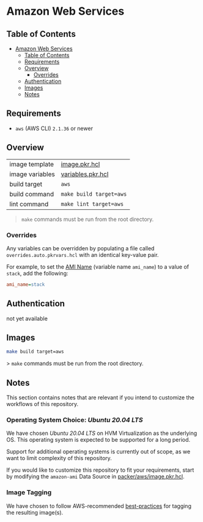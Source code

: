 # Amazon Web Services

## Table of Contents

- [Amazon Web Services](#amazon-web-services)
  - [Table of Contents](#table-of-contents)
  - [Requirements](#requirements)
  - [Overview](#overview)
    - [Overrides](#overrides)
  - [Authentication](#authentication)
  - [Images](#images)
  - [Notes](#notes)

## Requirements

- `aws` (AWS CLI) `2.1.36` or newer

## Overview

|                 |                                        |
|-----------------|----------------------------------------|
| image template  | [image.pkr.hcl](image.pkr.hcl)         |
| image variables | [variables.pkr.hcl](variables.pkr.hcl) |
| build target    | `aws`                                  |
| build command   | `make build target=aws`                |
| lint command    | `make lint target=aws`                 |

> `make` commands must be run from the root directory.

### Overrides

Any variables can be overridden by populating a file called `overrides.auto.pkrvars.hcl` with an identical key-value pair.

For example, to set the [AMI Name](https://www.packer.io/docs/builders/amazon/ebs#ami_name) (variable name `ami_name`) to a value of `stack`, add the following:

```ini
ami_name=stack
```

## Authentication

not yet available

## Images

```sh
make build target=aws
```

️> `make` commands must be run from the root directory.

## Notes

This section contains notes that are relevant if you intend to customize the workflows of this repository.

### Operating System Choice: _Ubuntu 20.04 LTS_

We have chosen _Ubuntu 20.04 LTS_ on HVM Virtualization as the underlying OS.
This operating system is expected to be supported for a long period.

Support for additional operating systems is currently out of scope, as we want to limit complexity of this repository.

If you would like to customize this repository to fit your requirements, start by modifying the `amazon-ami` Data Source in [packer/aws/image.pkr.hcl](image.pkr.hcl).

### Image Tagging

We have chosen to follow AWS-recommended [best-practices](https://docs.aws.amazon.com/whitepapers/latest/tagging-best-practices/adopt-a-standardized-approach-for-tag-names.html) for tagging the resulting image(s).
